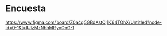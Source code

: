 # Encuesta
https://www.figma.com/board/Z0a4g5GBdAstCj1K64TOhX/Untitled?node-id=0-1&t=lUIzMzNhhMRyvOnG-1
